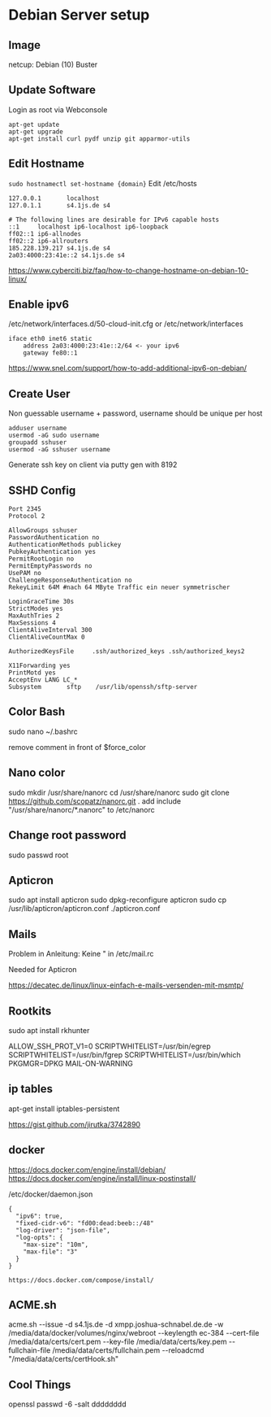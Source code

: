# Debian Server setup

## Image

netcup: Debian (10) Buster

## Update Software

Login as root via Webconsole

```
apt-get update
apt-get upgrade
apt-get install curl pydf unzip git apparmor-utils
```

## Edit Hostname

`sudo hostnamectl set-hostname {domain}`
Edit /etc/hosts

```
127.0.0.1       localhost
127.0.1.1       s4.1js.de s4

# The following lines are desirable for IPv6 capable hosts
::1     localhost ip6-localhost ip6-loopback
ff02::1 ip6-allnodes
ff02::2 ip6-allrouters
185.228.139.217 s4.1js.de s4
2a03:4000:23:41e::2 s4.1js.de s4
```
https://www.cyberciti.biz/faq/how-to-change-hostname-on-debian-10-linux/

## Enable ipv6

/etc/network/interfaces.d/50-cloud-init.cfg or /etc/network/interfaces
```
iface eth0 inet6 static
    address 2a03:4000:23:41e::2/64 <- your ipv6
    gateway fe80::1
```

https://www.snel.com/support/how-to-add-additional-ipv6-on-debian/

## Create User

Non guessable username + password, username should be unique per host

```
adduser username
usermod -aG sudo username
groupadd sshuser
usermod -aG sshuser username
```

Generate ssh key on client via putty gen with 8192

## SSHD Config

```
Port 2345
Protocol 2

AllowGroups sshuser
PasswordAuthentication no
AuthenticationMethods publickey
PubkeyAuthentication yes
PermitRootLogin no
PermitEmptyPasswords no
UsePAM no
ChallengeResponseAuthentication no
RekeyLimit 64M #nach 64 MByte Traffic ein neuer symmetrischer

LoginGraceTime 30s
StrictModes yes
MaxAuthTries 2
MaxSessions 4
ClientAliveInterval 300
ClientAliveCountMax 0

AuthorizedKeysFile     .ssh/authorized_keys .ssh/authorized_keys2

X11Forwarding yes
PrintMotd yes
AcceptEnv LANG LC_*
Subsystem       sftp    /usr/lib/openssh/sftp-server
```
## Color Bash

sudo nano ~/.bashrc

remove comment in front of $force_color 

## Nano color

sudo mkdir /usr/share/nanorc
cd /usr/share/nanorc
sudo git clone https://github.com/scopatz/nanorc.git .
add include "/usr/share/nanorc/*.nanorc" to /etc/nanorc

## Change root password

sudo passwd root

## Apticron 

 sudo apt install apticron
 sudo dpkg-reconfigure apticron
 sudo cp /usr/lib/apticron/apticron.conf ./apticron.conf
 
## Mails

Problem in Anleitung: Keine " in /etc/mail.rc

Needed for Apticron

https://decatec.de/linux/linux-einfach-e-mails-versenden-mit-msmtp/

## Rootkits 

sudo apt install rkhunter

ALLOW_SSH_PROT_V1=0
SCRIPTWHITELIST=/usr/bin/egrep
SCRIPTWHITELIST=/usr/bin/fgrep
SCRIPTWHITELIST=/usr/bin/which
PKGMGR=DPKG
MAIL-ON-WARNING

## ip tables

apt-get install iptables-persistent

https://gist.github.com/jirutka/3742890

## docker

https://docs.docker.com/engine/install/debian/
https://docs.docker.com/engine/install/linux-postinstall/

/etc/docker/daemon.json

```
{
  "ipv6": true,
  "fixed-cidr-v6": "fd00:dead:beeb::/48"
  "log-driver": "json-file",
  "log-opts": {
    "max-size": "10m",
    "max-file": "3"
  }
}

https://docs.docker.com/compose/install/

```
## ACME.sh

acme.sh --issue -d s4.1js.de -d xmpp.joshua-schnabel.de.de -w /media/data/docker/volumes/nginx/webroot --keylength ec-384 --cert-file /media/data/certs/cert.pem --key-file /media/data/certs/key.pem  --fullchain-file /media/data/certs/fullchain.pem --reloadcmd "/media/data/certs/certHook.sh"

## Cool Things

openssl passwd -6 -salt dddddddd

